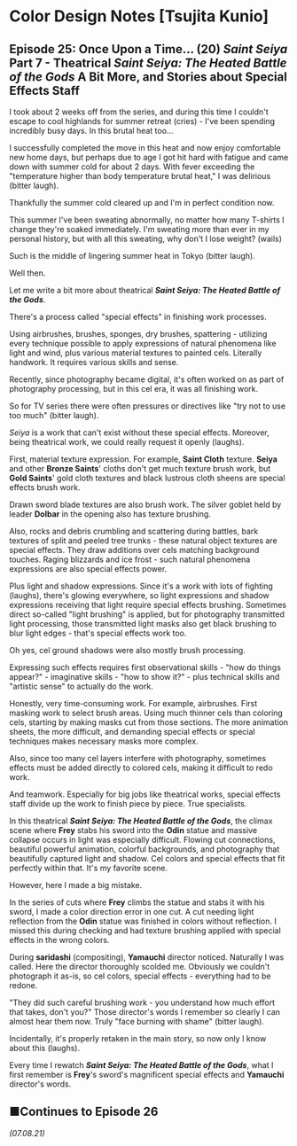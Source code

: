 # **Color Design Notes [Tsujita Kunio]**

## **Episode 25: Once Upon a Time... (20) *Saint Seiya* Part 7 - Theatrical *Saint Seiya: The Heated Battle of the Gods* A Bit More, and Stories about Special Effects Staff**

I took about 2 weeks off from the series, and during this time I couldn't escape to cool highlands for summer retreat (cries) - I've been spending incredibly busy days. In this brutal heat too...

I successfully completed the move in this heat and now enjoy comfortable new home days, but perhaps due to age I got hit hard with fatigue and came down with summer cold for about 2 days. With fever exceeding the "temperature higher than body temperature brutal heat," I was delirious (bitter laugh).

Thankfully the summer cold cleared up and I'm in perfect condition now.

This summer I've been sweating abnormally, no matter how many T-shirts I change they're soaked immediately. I'm sweating more than ever in my personal history, but with all this sweating, why don't I lose weight? (wails)

Such is the middle of lingering summer heat in Tokyo (bitter laugh).

Well then.

Let me write a bit more about theatrical ***Saint Seiya: The Heated Battle of the Gods***.

There's a process called "special effects" in finishing work processes.

Using airbrushes, brushes, sponges, dry brushes, spattering - utilizing every technique possible to apply expressions of natural phenomena like light and wind, plus various material textures to painted cels. Literally handwork. It requires various skills and sense.

Recently, since photography became digital, it's often worked on as part of photography processing, but in this cel era, it was all finishing work.

So for TV series there were often pressures or directives like "try not to use too much" (bitter laugh).

*Seiya* is a work that can't exist without these special effects. Moreover, being theatrical work, we could really request it openly (laughs).

First, material texture expression. For example, **Saint Cloth** texture. **Seiya** and other **Bronze Saints**' cloths don't get much texture brush work, but **Gold Saints**' gold cloth textures and black lustrous cloth sheens are special effects brush work.

Drawn sword blade textures are also brush work. The silver goblet held by leader **Dolbar** in the opening also has texture brushing.

Also, rocks and debris crumbling and scattering during battles, bark textures of split and peeled tree trunks - these natural object textures are special effects. They draw additions over cels matching background touches. Raging blizzards and ice frost - such natural phenomena expressions are also special effects power.

Plus light and shadow expressions. Since it's a work with lots of fighting (laughs), there's glowing everywhere, so light expressions and shadow expressions receiving that light require special effects brushing. Sometimes direct so-called "light brushing" is applied, but for photography transmitted light processing, those transmitted light masks also get black brushing to blur light edges - that's special effects work too.

Oh yes, cel ground shadows were also mostly brush processing.

Expressing such effects requires first observational skills - "how do things appear?" - imaginative skills - "how to show it?" - plus technical skills and "artistic sense" to actually do the work.

Honestly, very time-consuming work. For example, airbrushes. First masking work to select brush areas. Using much thinner cels than coloring cels, starting by making masks cut from those sections. The more animation sheets, the more difficult, and demanding special effects or special techniques makes necessary masks more complex.

Also, since too many cel layers interfere with photography, sometimes effects must be added directly to colored cels, making it difficult to redo work.

And teamwork. Especially for big jobs like theatrical works, special effects staff divide up the work to finish piece by piece. True specialists.

In this theatrical ***Saint Seiya: The Heated Battle of the Gods***, the climax scene where **Frey** stabs his sword into the **Odin** statue and massive collapse occurs in light was especially difficult. Flowing cut connections, beautiful powerful animation, colorful backgrounds, and photography that beautifully captured light and shadow. Cel colors and special effects that fit perfectly within that. It's my favorite scene.

However, here I made a big mistake.

In the series of cuts where **Frey** climbs the statue and stabs it with his sword, I made a color direction error in one cut. A cut needing light reflection from the **Odin** statue was finished in colors without reflection. I missed this during checking and had texture brushing applied with special effects in the wrong colors.

During **saridashi** (compositing), **Yamauchi** director noticed. Naturally I was called. Here the director thoroughly scolded me. Obviously we couldn't photograph it as-is, so cel colors, special effects - everything had to be redone.

"They did such careful brushing work - you understand how much effort that takes, don't you?" Those director's words I remember so clearly I can almost hear them now. Truly "face burning with shame" (bitter laugh).

Incidentally, it's properly retaken in the main story, so now only I know about this (laughs).

Every time I rewatch ***Saint Seiya: The Heated Battle of the Gods***, what I first remember is **Frey**'s sword's magnificent special effects and **Yamauchi** director's words.

## **■Continues to Episode 26**

*(07.08.21)*